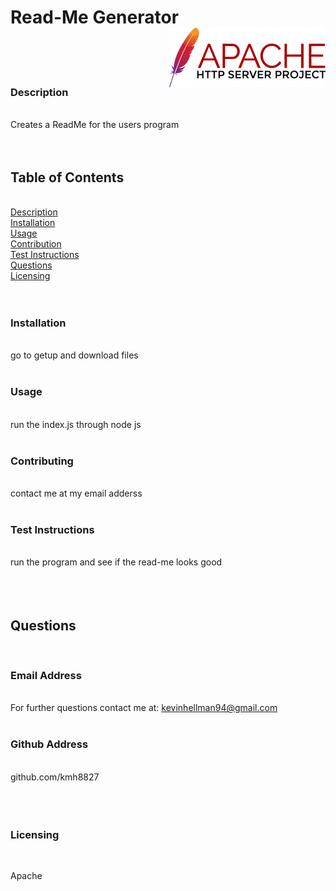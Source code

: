 # Read-Me Generator <img align="right" src="assets/apache.png">
&nbsp;  
&nbsp;  
&nbsp;  
### Description  
&nbsp;  
Creates a ReadMe for the users program  
&nbsp;  
&nbsp;  
## Table of Contents  
&nbsp;  
[Description](#description)  
[Installation](#installation)  
[Usage](#usage)  
[Contribution](#contributing)  
[Test Instructions](#test-instructions)  
[Questions](#questions)  
[Licensing](#licensing)  
&nbsp;  
&nbsp;  
### Installation  
&nbsp;  
go to getup and download files  
&nbsp;  
### Usage  
&nbsp;  
run the index.js through node js  
&nbsp;  
### Contributing  
&nbsp;  
contact me at my email adderss  
&nbsp;  
### Test Instructions  
&nbsp;  
run the program and see if the read-me looks good  
&nbsp;  
&nbsp;  
&nbsp;  
## Questions  
&nbsp;  
### Email Address  
&nbsp;  
For further questions contact me at: kevinhellman94@gmail.com  
&nbsp;  
### Github Address  
&nbsp;  
github.com/kmh8827  
&nbsp;  
&nbsp;  
&nbsp;  
### Licensing  
&nbsp;  
    
Apache
